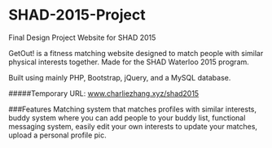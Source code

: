 # SHAD-2015-Project
Final Design Project Website for SHAD 2015

GetOut! is a fitness matching website designed to match people with similar physical interests together. Made for the SHAD Waterloo 2015 program.

Built using mainly PHP, Bootstrap, jQuery, and a MySQL database.

#####Temporary URL: www.charliezhang.xyz/shad2015

###Features
Matching system that matches profiles with similar interests, buddy system where you can add people to your buddy list, functional messaging system, easily edit your own interests to update your matches, upload a personal profile pic.


